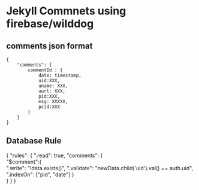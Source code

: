 # Jekyll Commnets using firebase/wilddog #

## comments json format ##

    
    {
        "comments": {
            commentId : {
                date: timestamp,
                uid:XXX,
                uname: XXX,
                uurl: XXX,
                pid:XXX,
                msg: XXXXX,
                pcid:XXX
            }
        }
    }

## Database Rule ##

{
  "rules": {
    ".read": true,
        "comments": {            
            "$comment":{              
              ".write": "!data.exists()",
              ".validate": "newData.child('uid').val() == auth.uid",
              ".indexOn": ["pid", "date"]
            }            
        }
    }
}


